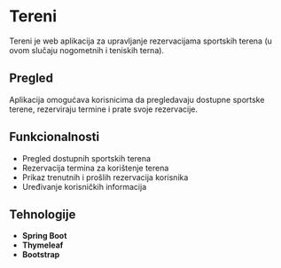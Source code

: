 # Tereni

Tereni je web aplikacija za upravljanje rezervacijama sportskih terena (u ovom slučaju nogometnih i teniskih terna).

## Pregled

Aplikacija omogućava korisnicima da pregledavaju dostupne sportske terene, rezerviraju termine i prate svoje rezervacije.

## Funkcionalnosti

- Pregled dostupnih sportskih terena
- Rezervacija termina za korištenje terena
- Prikaz trenutnih i prošlih rezervacija korisnika
- Uređivanje korisničkih informacija

## Tehnologije

- **Spring Boot**
- **Thymeleaf**
- **Bootstrap**
